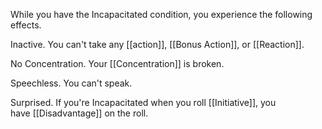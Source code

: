 While you have the Incapacitated condition, you experience the following effects.

Inactive. You can't take any [[action]], [[Bonus Action]], or [[Reaction]].

No Concentration. Your [[Concentration]] is broken.

Speechless. You can't speak.

Surprised. If you're Incapacitated when you roll [[Initiative]], you have [[Disadvantage]] on the roll.